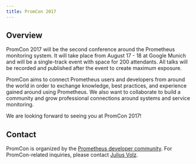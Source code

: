 ```yaml
---
title: PromCon 2017
---
```


## Overview

PromCon 2017 will be the second conference around the Prometheus monitoring
system. It will take place from August 17 - 18 at Google Munich and will be a
single-track event with space for 200 attendants. All talks will be recorded and
published after the event to create maximum exposure.

PromCon aims to connect Prometheus users and developers from around the world in
order to exchange knowledge, best practices, and experience gained around using
Prometheus. We also want to collaborate to build a community and grow
professional connections around systems and service monitoring.

We are looking forward to seeing you at PromCon 2017!

## Contact

PromCon is organized by the [Prometheus developer
community](https://prometheus.io/community/). For PromCon-related inquiries,
please contact [Julius Volz](mailto:julius.volz@gmail.com).
